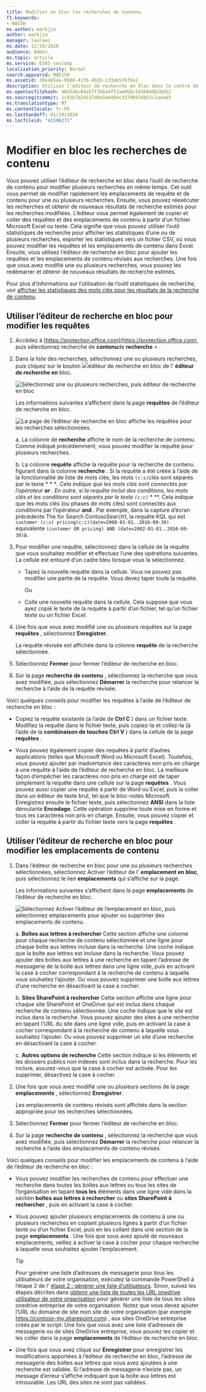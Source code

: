 ```yaml
---
title: Modifier en bloc les recherches de contenu
f1.keywords:
- NOCSH
ms.author: markjjo
author: markjjo
manager: laurawi
ms.date: 12/29/2016
audience: Admin
ms.topic: article
ms.service: O365-seccomp
localization_priority: Normal
search.appverid: MOE150
ms.assetid: 39e4654a-9588-41f6-892b-c33ab57bfbe2
description: Utilisez l’éditeur de recherche en bloc dans le centre de sécurité et de conformité dans Office 365 ou Microsoft 365 pour modifier rapidement les emplacements de requête et de contenu pour une ou plusieurs recherches de contenu.
ms.openlocfilehash: 40d3a6c04a57f368a4f53ae0bbc543b049b26d52
ms.sourcegitcommit: 1c91b7b24537d0e54d484c3379043db53c1aea65
ms.translationtype: MT
ms.contentlocale: fr-FR
ms.lasthandoff: 01/29/2020
ms.locfileid: "41596271"
---
```

# <a name="bulk-edit-content-searches"></a>Modifier en bloc les recherches de contenu

Vous pouvez utiliser l’éditeur de recherche en bloc dans l’outil de recherche de contenu pour modifier plusieurs recherches en même temps. Cet outil vous permet de modifier rapidement les emplacements de requête et de contenu pour une ou plusieurs recherches. Ensuite, vous pouvez réexécuter les recherches et obtenir de nouveaux résultats de recherche estimés pour les recherches modifiées. L’éditeur vous permet également de copier et coller des requêtes et des emplacements de contenu à partir d’un fichier Microsoft Excel ou texte. Cela signifie que vous pouvez utiliser l’outil statistiques de recherche pour afficher les statistiques d’une ou de plusieurs recherches, exporter les statistiques vers un fichier CSV, où vous pouvez modifier les requêtes et les emplacements de contenu dans Excel. Ensuite, vous utilisez l’éditeur de recherche en bloc pour ajouter les requêtes et les emplacements de contenu révisés aux recherches. Une fois que vous avez modifié une ou plusieurs recherches, vous pouvez les redémarrer et obtenir de nouveaux résultats de recherche estimés.
  
Pour plus d’informations sur l’utilisation de l’outil statistiques de recherche, voir [afficher les statistiques des mots clés pour les résultats de la recherche de contenu](view-keyword-statistics-for-content-search.md).
  
## <a name="use-the-bulk-search-editor-to-change-queries"></a>Utiliser l’éditeur de recherche en bloc pour modifier les requêtes

1. Accédez à [https://protection.office.com](https://protection.office.com), puis sélectionnez recherche de **contenu**de **recherche** \> .
    
2. Dans la liste des recherches, sélectionnez une ou plusieurs recherches, puis cliquez sur le bouton ![](media/1ddb3d18-2f00-4a7b-98a6-817ca5ec7014.png)éditeur de recherche en bloc de l' **éditeur de recherche en** bloc.
    
    ![Sélectionnez une ou plusieurs recherches, puis éditeur de recherche en bloc](media/600c9716-89a2-4451-b111-fa7cfaad2006.png)
  
    Les informations suivantes s’affichent dans la page **requêtes** de l’éditeur de recherche en bloc. 
    
    ![La page de l’éditeur de recherche en bloc affiche les requêtes pour les recherches sélectionnées.](media/189659af-cc78-4479-b0bc-a93decad2f6c.png)
  
    a. La colonne de **recherche** affiche le nom de la recherche de contenu. Comme indiqué précédemment, vous pouvez modifier la requête pour plusieurs recherches. 
    
    b. La colonne **requête** affiche la requête pour la recherche de contenu figurant dans la colonne **recherche** . Si la requête a été créée à l’aide de la fonctionnalité de liste de mots clés, les mots `(c:s)`clés sont séparés par le texte * * **. Cela indique que les mots clés sont connectés par l’opérateur **or** . En outre, si la requête inclut des conditions, les mots clés et les conditions sont séparés par le texte `(c:c)`* * **. Cela indique que les mots clés (ou phases de mots clés) sont connectés aux conditions par l’opérateur **and** . Par exemple, dans la capture d’écran précédente The for Search ContosoSearch1, la requête KQL qui est `customer (c:s) pricing(c:c)(date=2000-01-01..2016-09-30)` équivalente `(customer OR pricing) AND (date=2002-01-01..2016-09-30)`à.
    
3. Pour modifier une requête, sélectionnez dans la cellule de la requête que vous souhaitez modifier et effectuez l’une des opérations suivantes. La cellule est entouré d’un cadre bleu lorsque vous la sélectionnez.
    
   - Tapez la nouvelle requête dans la cellule. Vous ne pouvez pas modifier une partie de la requête. Vous devez taper toute la requête.
    
      Ou
    
    - Colle une nouvelle requête dans la cellule. Cela suppose que vous ayez copié le texte de la requête à partir d’un fichier, tel qu’un fichier texte ou un fichier Excel.
    
4. Une fois que vous avez modifié une ou plusieurs requêtes sur la page **requêtes** , sélectionnez **Enregistrer**.
    
    La requête révisée est affichée dans la colonne **requête** de la recherche sélectionnée. 
    
5. Sélectionnez **Fermer** pour fermer l’éditeur de recherche en bloc. 
    
6. Sur la page **recherche de contenu** , sélectionnez la recherche que vous avez modifiée, puis sélectionnez **Démarrer** la recherche pour relancer la recherche à l’aide de la requête révisée. 
    
Voici quelques conseils pour modifier les requêtes à l’aide de l’éditeur de recherche en bloc :
  
- Copiez la requête existante (à l’aide de **Ctrl C** ) dans un fichier texte. Modifiez la requête dans le fichier texte, puis copiez-la et collez-la (à l’aide de la **combinaison de touches Ctrl V** ) dans la cellule de la page **requêtes** . 
    
- Vous pouvez également copier des requêtes à partir d’autres applications (telles que Microsoft Word ou Microsoft Excel). Toutefois, vous pouvez ajouter par inadvertance des caractères non pris en charge à une requête à l’aide de l’éditeur de recherche en bloc. La meilleure façon d’empêcher les caractères non pris en charge est de taper simplement la requête dans une cellule sur la page **requêtes** . Vous pouvez aussi copier une requête à partir de Word ou Excel, puis la coller dans un éditeur de texte brut, tel que le bloc-notes Microsoft. Enregistrez ensuite le fichier texte, puis sélectionnez **ANSI** dans la liste déroulante **Encodage**. Cette opération supprime toute mise en forme et tous les caractères non pris en charge. Ensuite, vous pouvez copier et coller la requête à partir du fichier texte vers la page **requêtes** . 
    
  
## <a name="use-the-bulk-search-editor-to-change-content-locations"></a>Utiliser l’éditeur de recherche en bloc pour modifier les emplacements de contenu

1. Dans l’éditeur de recherche en bloc pour une ou plusieurs recherches sélectionnées, sélectionnez Activer l’éditeur de l' **emplacement en bloc**, puis sélectionnez le lien **emplacements** qui s’affiche sur la page. 
    
    Les informations suivantes s’affichent dans la page **emplacements** de l’éditeur de recherche en bloc. 
    
    ![Sélectionnez Activer l’éditeur de l’emplacement en bloc, puis sélectionnez emplacements pour ajouter ou supprimer des emplacements de contenu.](media/a5a468ce-bd63-4c53-bc37-ff64cf769e59.png)
  
    a. **Boîtes aux lettres à rechercher** Cette section affiche une colonne pour chaque recherche de contenu sélectionnée et une ligne pour chaque boîte aux lettres incluse dans la recherche. Une coche indique que la boîte aux lettres est incluse dans la recherche. Vous pouvez ajouter des boîtes aux lettres à une recherche en tapant l’adresse de messagerie de la boîte aux lettres dans une ligne vide, puis en activant la case à cocher correspondant à la recherche de contenu à laquelle vous souhaitez l’ajouter. Ou vous pouvez supprimer une boîte aux lettres d’une recherche en désactivant la case à cocher.
    
    b. **Sites SharePoint à rechercher** Cette section affiche une ligne pour chaque site SharePoint et OneDrive qui est inclus dans chaque recherche de contenu sélectionnée. Une coche indique que le site est inclus dans la recherche. Vous pouvez ajouter des sites à une recherche en tapant l’URL du site dans une ligne vide, puis en activant la case à cocher correspondant à la recherche de contenu à laquelle vous souhaitez l’ajouter. Ou vous pouvez supprimer un site d’une recherche en désactivant la case à cocher.
    
    c. **Autres options de recherche** Cette section indique si les éléments et les dossiers publics non indexés sont inclus dans la recherche. Pour les inclure, assurez-vous que la case à cocher est activée. Pour les supprimer, désactivez la case à cocher.
    
2. Une fois que vous avez modifié une ou plusieurs sections de la page **emplacements** , sélectionnez **Enregistrer**.
    
    Les emplacements de contenu révisés sont affichés dans la section appropriée pour les recherches sélectionnées.
    
3. Sélectionnez **Fermer** pour fermer l’éditeur de recherche en bloc. 
    
4. Sur la page **recherche de contenu** , sélectionnez la recherche que vous avez modifiée, puis sélectionnez **Démarrer** la recherche pour relancer la recherche à l’aide des emplacements de contenu révisés. 
    
Voici quelques conseils pour modifier les emplacements de contenu à l’aide de l’éditeur de recherche en bloc :
  
- Vous pouvez modifier les recherches de contenu pour effectuer une recherche dans toutes les boîtes aux lettres ou tous les sites de l’organisation en tapant **tous les** éléments dans une ligne vide dans la section **boîtes aux lettres à rechercher** ou **sites SharePoint à rechercher** , puis en activant la case à cocher. 
    
- Vous pouvez ajouter plusieurs emplacements de contenu à une ou plusieurs recherches en copiant plusieurs lignes à partir d’un fichier texte ou d’un fichier Excel, puis en les collant dans une section de la page **emplacements** . Une fois que vous avez ajouté de nouveaux emplacements, veillez à activer la case à cocher pour chaque recherche à laquelle vous souhaitez ajouter l’emplacement. 
    
    > [!TIP]
    > Pour générer une liste d’adresses de messagerie pour tous les utilisateurs de votre organisation, exécutez la commande PowerShell à l’étape 2 de l' [étape 2 : générer une liste d’utilisateurs](search-the-mailbox-and-onedrive-for-business-for-a-list-of-users.md#step-2-generate-a-list-of-users). Sinon, suivez les étapes décrites dans [obtenir une liste de toutes les URL onedrive utilisateur de votre organisation](https://docs.microsoft.com/onedrive/list-onedrive-urls) pour générer une liste de tous les sites onedrive entreprise de votre organisation. Notez que vous devez ajouter l’URL du domaine de site mon site de votre organisation (par exemple https://contoso-my.sharepoint.com) , aux sites OneDrive entreprise créés par le script. Une fois que vous avez une liste d’adresses de messagerie ou de sites OneDrive entreprise, vous pouvez les copier et les coller dans la page **emplacements** de l’éditeur de recherche en bloc. 
  
- Une fois que vous avez cliqué sur **Enregistrer** pour enregistrer les modifications apportées à l’éditeur de recherche en bloc, l’adresse de messagerie des boîtes aux lettres que vous avez ajoutées à une recherche est validée. Si l’adresse de messagerie n’existe pas, un message d’erreur s’affiche indiquant que la boîte aux lettres est introuvable. Les URL des sites ne sont pas validées. 
  

